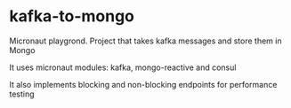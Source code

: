 # kafka-to-mongo
Micronaut playgrond. Project that takes kafka messages and store them in Mongo

It uses micronaut modules: kafka, mongo-reactive and consul

It also implements blocking and non-blocking endpoints for performance testing
